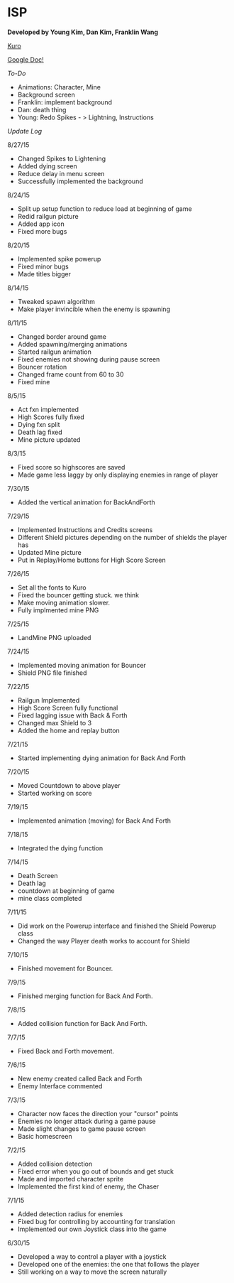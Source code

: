 # ISP
**Developed by Young Kim, Dan Kim, Franklin Wang**

[Kuro](http://www.dafont.com/kuro.font)

[Google Doc!](https://docs.google.com/document/d/1bsUmQ39Tuk8-FGRpbGtZ056lpED07QvHCmKS6JtyHVg/edit?usp=sharing)

*To-Do*  
- Animations: Character, Mine
- Background screen
- Franklin: implement background
- Dan: death thing
- Young: Redo Spikes - > Lightning, Instructions

*Update Log*

8/27/15
- Changed Spikes to Lightening
- Added dying screen
- Reduce delay in menu screen
- Successfully implemented the background

8/24/15
- Split up setup function to reduce load at beginning of game
- Redid railgun picture
- Added app icon
- Fixed more bugs

8/20/15
- Implemented spike powerup
- Fixed minor bugs
- Made titles bigger

8/14/15
- Tweaked spawn algorithm
- Make player invincible when the enemy is spawning

8/11/15
- Changed border around game
- Added spawning/merging animations
- Started railgun animation
- Fixed enemies not showing during pause screen
- Bouncer rotation
- Changed frame count from 60 to 30
- Fixed mine

8/5/15
- Act fxn implemented
- High Scores fully fixed
- Dying fxn split
- Death lag fixed
- Mine picture updated

8/3/15
- Fixed score so highscores are saved
- Made game less laggy by only displaying enemies in range of player

7/30/15
- Added the vertical animation for BackAndForth

7/29/15
- Implemented Instructions and Credits screens
- Different Shield pictures depending on the number of shields the player has
- Updated Mine picture
- Put in Replay/Home buttons for High Score Screen

7/26/15
- Set all the fonts to Kuro
- Fixed the bouncer getting stuck. we think
- Make moving animation slower.
- Fully implmented mine PNG

7/25/15
- LandMine PNG uploaded

7/24/15
- Implemented moving animation for Bouncer
- Shield PNG file finished

7/22/15
- Railgun Implemented
- High Score Screen fully functional
- Fixed lagging issue with Back & Forth
- Changed max Shield to 3
- Added the home and replay button

7/21/15
- Started implementing dying animation for Back And Forth

7/20/15
- Moved Countdown to above player
- Started working on score

7/19/15
- Implemented animation (moving) for Back And Forth

7/18/15
- Integrated the dying function

7/14/15
- Death Screen
- Death lag
- countdown at beginning of game
- mine class completed


7/11/15
- Did work on the Powerup interface and finished the Shield Powerup class
- Changed the way Player death works to account for Shield 

7/10/15
- Finished movement for Bouncer.

7/9/15
- Finished merging function for Back And Forth.

7/8/15
- Added collision function for Back And Forth.

7/7/15
- Fixed Back and Forth movement.

7/6/15
- New enemy created called Back and Forth
- Enemy Interface commented

7/3/15
- Character now faces the direction your "cursor" points
- Enemies no longer attack during a game pause
- Made slight changes to game pause screen
- Basic homescreen

7/2/15
- Added collision detection
- Fixed error when you go out of bounds and get stuck
- Made and imported character sprite
- Implemented the first kind of enemy, the Chaser

7/1/15
- Added detection radius for enemies
- Fixed bug for controlling by accounting for translation 
- Implemented our own Joystick class into the game

6/30/15
- Developed a way to control a player with a joystick
- Developed one of the enemies: the one that follows the player
- Still working on a way to move the screen naturally
